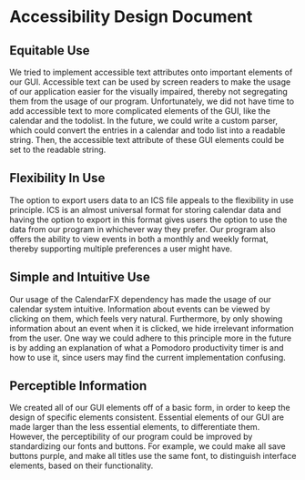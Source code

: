 # Accessibility Design Document

## Equitable Use

We tried to implement accessible text attributes onto important elements of our GUI. Accessible text can be used by screen readers to make the usage of our application easier for the visually impaired, thereby not segregating them from the usage of our program. Unfortunately, we did not have time to add accessible text to more complicated elements of the GUI, like the calendar and the todolist. In the future, we could write a custom parser, which could convert the entries in a calendar and todo list into a readable string. Then, the accessible text attribute of these GUI elements could be set to the readable string.

## Flexibility In Use

The option to export users data to an ICS file appeals to the flexibility in use principle. ICS is an almost universal format for storing calendar data and having the option to export in this format gives users the option to use the data from our program in whichever way they prefer. Our program also offers the ability to view events in both a monthly and weekly format, thereby supporting multiple preferences a user might have.

## Simple and Intuitive Use

Our usage of the CalendarFX dependency has made the usage of our calendar system intuitive. Information about events can be viewed by clicking on them, which feels very natural. Furthermore, by only showing information about an event when it is clicked, we hide irrelevant information from the user. One way we could adhere to this principle more in the future is by adding an explanation of what a Pomodoro productivity timer is and how to use it, since users may find the current implementation confusing.

## Perceptible Information

We created all of our GUI elements off of a basic form, in order to keep the design of specific elements consistent. Essential elements of our GUI are made larger than the less essential elements, to differentiate them. However, the perceptibility of our program could be improved by standardizing our fonts and buttons. For example, we could make all save buttons purple, and make all titles use the same font, to distinguish interface elements, based on their functionality.
